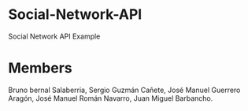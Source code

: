 # Social-Network-API
Social Network API Example

# Members
Bruno bernal Salaberria, Sergio Guzmán Cañete, José Manuel Guerrero Aragón, José Manuel Román Navarro, Juan Miguel Barbancho.
